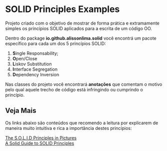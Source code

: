 # SOLID Principles Examples

Projeto criado com o objetivo de mostrar de forma prática e extramamente simples os princípios SOLID aplicados para a escrita de um código OO.

Dentro do package **io.github.alissonlima.solid** você encontrá um pacote específico para cada um dos 5 princípios SOLID:

1. **S**ingle Responsability;
1. **O**pen/Close
1. **L**iskov Substitution
1. **I**nterface Segregation
1. **D**ependency Inversion

Nas classes do projeto você encontrará **anotações** que comentam o motivo pelo qual aquele trecho de código está infringindo ou cumprindo o princípio.

## Veja Mais

Os links abaixo são conteúdos que recomendo a leitura por explicarem de maneira muito intuitiva e rica a importância destes princípios:

[The S.O.L.I.D Principles in Pictures](https://medium.com/backticks-tildes/the-s-o-l-i-d-principles-in-pictures-b34ce2f1e898) <br/>
[A Solid Guide to SOLID Principles](https://www.baeldung.com/solid-principles)

